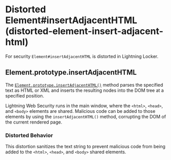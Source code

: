 # Distorted Element#insertAdjacentHTML (distorted-element-insert-adjacent-html)

For security `Element#insertAdjacentHTML` is distorted in Lightning Locker.

<!-- START generated embed: @locker/distortion/src/Element/docs/insertAdjacentHTML-value.md -->
## Element.prototype.insertAdjacentHTML

The [`Element.prototype.insertAdjacentHTML()`](https://developer.mozilla.org/en-US/docs/Web/API/Element/insertAdjacentHTML) method parses the specified text as HTML or XML and inserts the resulting nodes into the DOM tree at a specified position. 

Lightning Web Security runs in the main window, where the `<html>`, `<head>`, and `<body>` elements are shared. Malicious code can be added to those elements by using the `insertAdjacentHTML()` method, corrupting the DOM of the current rendered page. 

### Distorted Behavior

This distortion sanitizes the text string to prevent malicious code from being added to the `<html>`, `<head>`, and `<body>` shared elements.
<!-- END generated embed, please keep comment -->
